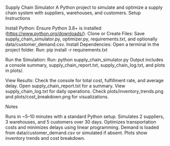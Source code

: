 Supply Chain Simulator
A Python project to simulate and optimize a supply chain system with suppliers, warehouses, and customers.
Setup Instructions

Install Python: Ensure Python 3.8+ is installed (https://www.python.org/downloads/).
Clone or Create Files: Save supply_chain_simulator.py, optimizer.py, requirements.txt, and optionally data/customer_demand.csv.
Install Dependencies:
Open a terminal in the project folder.
Run: pip install -r requirements.txt


Run the Simulation:
Run: python supply_chain_simulator.py
Output includes a console summary, supply_chain_report.txt, supply_chain_log.txt, and plots in plots/.


View Results:
Check the console for total cost, fulfillment rate, and average delay.
Open supply_chain_report.txt for a summary.
View supply_chain_log.txt for daily operations.
Check plots/inventory_trends.png and plots/cost_breakdown.png for visualizations.



Notes

Runs in ~5–10 minutes with a standard Python setup.
Simulates 2 suppliers, 3 warehouses, and 5 customers over 30 days.
Optimizes transportation costs and minimizes delays using linear programming.
Demand is loaded from data/customer_demand.csv or simulated if absent.
Plots show inventory trends and cost breakdown.
